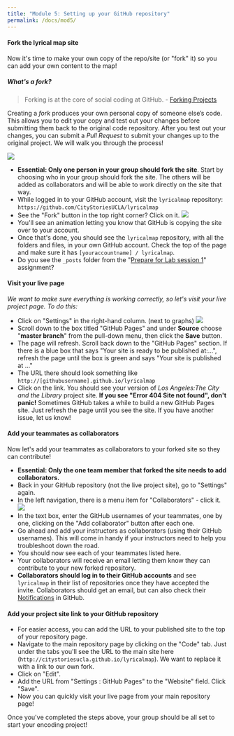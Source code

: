 ```yaml
---
title: "Module 5: Setting up your GitHub repository"
permalink: /docs/mod5/
---
```


#### Fork the lyrical map site
Now it's time to make your own copy of the repo/site (or "fork" it) so you can add your own content to the map!

##### What's a fork?
> Forking is at the core of social coding at GitHub. - [Forking Projects](https://guides.github.com/activities/forking/)

Creating a *fork* produces your own personal copy of someone else’s code. This allows you to edit your copy and test out your changes before submitting them back to the original code repository. After you test out your changes, you can submit a *Pull Request* to submit your changes up to the original project. We will walk you through the process!

![](citystories-LA-docs/img/github-forking-merging-animation.gif)

* **Essential: Only one person in your group should fork the site**. Start by choosing who in your group should fork the site. The others will be added as collaborators and will be able to work directly on the site that way. 
* While logged in to your GitHub account, visit the `lyricalmap` repository: `https://github.com/CityStoriesUCLA/lyricalmap`
* See the "Fork" button in the top right corner? Click on it. ![](https://www.linode.com/docs/assets/github-fork.png)
* You'll see an animation letting you know that GitHub is copying the site over to your account.
* Once that's done, you should see the `lyricalmap` repository, with all the folders and files, in your own GitHub account. Check the top of the page and make sure it has `[youraccountname] / lyricalmap`.
* Do you see the `_posts` folder from the "[Prepare for Lab session 1](../mod4/)" assignment?

#### Visit your live page
_We want to make sure everything is working correctly, so let's visit your live project page. To do this:_
* Click on "Settings" in the right-hand column. (next to graphs)
![](https://pages.github.com/images/repo-settings@2x.png)
* Scroll down to the box titled "GitHub Pages" and under **Source** choose "**master branch**" from the pull-down menu, then click the **Save** button.
* The page will refresh. Scroll back down to the "GitHub Pages" section. If there is a blue box that says "Your site is ready to be published at:...", refresh the page until the box is green and says "Your site is published at ..."
* The URL there should look something like `http://[githubusername].github.io/lyricalmap`
* Click on the link. You should see your version of _Los Angeles:The City and the Library_ project site. **If you see "Error 404 Site not found", don't panic!** Sometimes GitHub takes a while to build a new GitHub Pages site. Just refresh the page until you see the site. If you have another issue, let us know!

#### Add your teammates as collaborators
Now let's add your teammates as collaborators to your forked site so they can contribute!
* **Essential: Only the one team member that forked the site needs to add collaborators.**
* Back in your GitHub repository (not the live project site), go to "Settings" again.
* In the left navigation, there is a menu item for "Collaborators" - click it. ![](https://help.github.com/assets/images/help/repository/repo-settings-collaborators.png)
* In the text box, enter the GitHub usernames of your teammates, one by one, clicking on the "Add collaborator" button after each one.
* Go ahead and add your instructors as collaborators (using their GitHub usernames). This will come in handy if your instructors need to help you troubleshoot down the road.
* You should now see each of your teammates listed here.
* Your collaborators will receive an email letting them know they can contribute to your new forked repository.
* **Collaborators should log in to their GitHub accounts** and see `lyricalmap` in their list of repositories once they have accepted the invite. Collaborators should get an email, but can also check their [Notifications](https://github.com/notifications) in GitHub.

#### Add your project site link to your GitHub repository
* For easier access, you can add the URL to your published site to the top of your repository page.
* Navigate to the main repository page by clicking on the "Code" tab. Just under the tabs you'll see the URL to the main site here (`http://citystoriesucla.github.io/lyricalmap`). We want to replace it with a link to our own fork.
* Click on "Edit".
* Add the URL from "Settings : GitHub Pages" to the "Website" field. Click "Save".
* Now you can quickly visit your live page from your main repository page!

Once you've completed the steps above, your group should be all set to start your encoding project!
